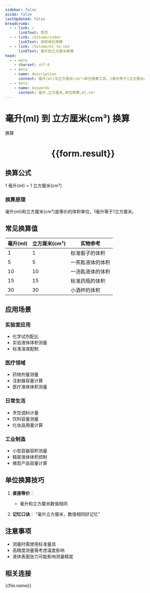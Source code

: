 ```yaml
---
sidebar: false
aside: false
lastUpdated: false
breadcrumb:
  - - link: /
      linkText: 首页
  - - link: /Volume/index
      linkText: 体积单位换算
  - - link: /Volume/ml-to-cm3
      linkText: 毫升到立方厘米换算
head:
  - - meta
    - charset: utf-8
  - - meta
    - name: description
      content: 毫升(ml)与立方厘米(cm³)单位换算工具，1毫升等于1立方厘米。
  - - meta
    - name: keywords
      content: 毫升,立方厘米,单位换算,ml,cm³
---
```


# 毫升(ml) 到 立方厘米(cm³) 换算

<script setup>
import { onMounted, reactive, inject ,ref  } from 'vue'
import { NButton,NForm ,NFormItem,NInput,NInputNumber,NSelect,NCard,useMessage ,NGrid ,NGi } from 'naive-ui'
import { defineClientComponent } from 'vitepress'
import { Volume } from '../files';

const convert = inject('convert')
const formRef = ref(null);
const rules = {
  number:{
    required: true,
    type: 'number',
    trigger: "blur"
  }
}
const form = reactive({
  number:null,
  result:'',
  title:'毫升(ml)到立方厘米(cm³)换算'
})

const convertHandler = (e) => {
  e.preventDefault();
  formRef.value?.validate((errors)=>{
    if (!errors) {
      form.result = `${form.number} ml = ${convert(form.number).from('ml').to('cm3')} cm³`
    }
  })
}
</script>

<n-form size="large" :model="form" ref='formRef' :rules="rules">
  <n-form-item label="数值" path="number">
    <n-input-number size="large" style="width:100%" :min="0" v-model:value="form.number" placeholder="请输入毫升数值" />
  </n-form-item>
  <n-form-item>
    <n-button type="info" style="width:100%" @click="convertHandler">换算</n-button>
  </n-form-item>
</n-form>
<n-card embedded :bordered="false" hoverable>
  <div style="text-align:center">
    <h1>{{form.result}}</h1>
  </div>
</n-card>

## 换算公式
1 毫升(ml) = 1 立方厘米(cm³)

### 换算原理
毫升(ml)和立方厘米(cm³)是等价的体积单位，1毫升等于1立方厘米。

## 常见换算值
| 毫升(ml) | 立方厘米(cm³) | 实物参考                 |
|---------|--------------|--------------------------|
| 1       | 1            | 标准骰子的体积            |
| 5       | 5            | 一茶匙液体的体积          |
| 10      | 10           | 一汤匙液体的体积          |
| 15      | 15           | 标准药瓶的体积            |
| 30      | 30           | 小酒杯的体积              |

## 应用场景
### 实验室应用
- 化学试剂配比
- 实验液体体积测量
- 标准溶液配制

### 医疗领域
- 药物剂量测量
- 注射器容量计算
- 医疗液体体积测量

### 日常生活
- 烹饪调料计量
- 饮料容量测量
- 化妆品用量计算

### 工业制造
- 小型容器容积测量
- 精密液体体积控制
- 微型产品容量计算

## 单位换算技巧
1. **直接等价**：
   - 毫升和立方厘米数值相同

2. **记忆口诀**：
   "毫升立方厘米，数值相同好记忆"

## 注意事项
- 测量时需使用标准量具
- 高精度测量需考虑温度影响
- 液体表面张力可能影响测量精度

## 相关连接
<n-grid x-gap="12" :cols="2">
  <n-gi v-for="(file, index) in Volume" :key="index">
    <n-button
      text
      tag="a"
      :href="file.path"
      type="info"
    >
      {{file.name}}
    </n-button>
  </n-gi>
</n-grid>
